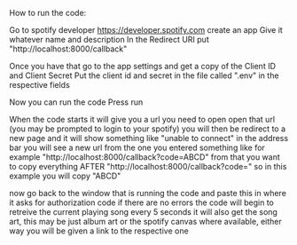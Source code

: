 How to run the code:

Go to spotify developer https://developer.spotify.com
create an app
Give it whatever name and description
In the Redirect URI put "http://localhost:8000/callback"

Once you have that go to the app settings and get a copy of the Client ID and Client Secret
Put the client id and secret in the file called ".env" in the respective fields

Now you can run the code
Press run

When the code starts it will give you a url you need to open
open that url (you may be prompted to login to your spotify)
you will then be redirect to a new page and it will show something like "unable to connect"
in the address bar you will see a new url from the one you entered something like for example "http://localhost:8000/callback?code=ABCD"
from that you want to copy everything AFTER "http://localhost:8000/callback?code=" so in this example you will copy "ABCD"

now go back to the window that is running the code and paste this in where it asks for authorization code
if there are no errors the code will begin to retreive the current playing song every 5 seconds
it will also get the song art, this may be just album art or the spotify canvas where available, either way you will be given a link to the respective one
